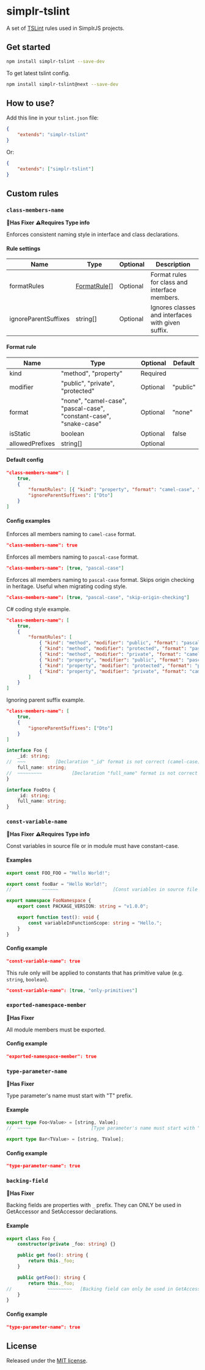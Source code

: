 # simplr-tslint

A set of [TSLint](https://palantir.github.io/tslint/) rules used in SimplrJS projects.

## Get started

```sh
npm install simplr-tslint --save-dev
```

To get latest tslint config.

```sh
npm install simplr-tslint@next --save-dev
```

## How to use?

Add this line in your `tslint.json` file:

```json
{
    "extends": "simplr-tslint"
}
```

Or:

```json
{
    "extends": ["simplr-tslint"]
}
```

## Custom rules

### `class-members-name`

**🔨Has Fixer**
**⚠️Requires Type info**

Enforces consistent naming style in interface and class declarations.

#### Rule settings

| Name                 | Type                         | Optional | Description                                       |
| -------------------- | ---------------------------- | -------- | ------------------------------------------------- |
| formatRules          | [FormatRule](#format-rule)[] | Optional | Format rules for class and interface members.     |
| ignoreParentSuffixes | string[]                     | Optional | Ignores classes and interfaces with given suffix. |

#### Format rule

| Name            | Type                                                               | Optional | Default  |
| --------------- | ------------------------------------------------------------------ | -------- | -------- |
| kind            | "method", "property"                                               | Required |          |
| modifier        | "public", "private", "protected"                                   | Optional | "public" |
| format          | "none", "camel-case", "pascal-case", "constant-case", "snake-case" | Optional | "none"   |
| isStatic        | boolean                                                            | Optional | false    |
| allowedPrefixes | string[]                                                           | Optional |          |

#### Default config

```json
"class-members-name": [
    true,
    {
        "formatRules": [{ "kind": "property", "format": "camel-case", "allowedPrefixes": ["_"] }],
        "ignoreParentSuffixes": ["Dto"]
    }
]
```

#### Config examples

Enforces all members naming to `camel-case` format.

```json
"class-members-name": true
```

Enforces all members naming to `pascal-case` format.

```json
"class-members-name": [true, "pascal-case"]
```

Enforces all members naming to `pascal-case` format. Skips origin checking in heritage. Useful when migrating coding style.

```json
"class-members-name": [true, "pascal-case", "skip-origin-checking"]
```

C# coding style example.

```json
"class-members-name": [
    true,
    {
        "formatRules": [
            { "kind": "method", "modifier": "public", "format": "pascal-case" },
            { "kind": "method", "modifier": "protected", "format": "pascal-case" },
            { "kind": "method", "modifier": "private", "format": "camel-case" },
            { "kind": "property", "modifier": "public", "format": "pascal-case" },
            { "kind": "property", "modifier": "protected", "format": "pascal-case" },
            { "kind": "property", "modifier": "private", "format": "camel-case" }
        ]
    }
]
```

Ignoring parent suffix example.

```json
"class-members-name": [
    true,
    {
        "ignoreParentSuffixes": ["Dto"]
    }
]
```

```ts 
interface Foo {
    _id: string;
//  ~~~           [Declaration "_id" format is not correct (camel-case).]
    full_name: string;
//  ~~~~~~~~~           [Declaration "full_name" format is not correct (camel-case).]
}

interface FooDto {
    _id: string;
    full_name: string;
}

```

### `const-variable-name`

**🔨Has Fixer**
**⚠️Requires Type info**

Const variables in source file or in module must have constant-case.

#### Examples

```ts
export const FOO_FOO = "Hello World!";

export const fooBar = "Hello World!";
//           ~~~~~~                    [Const variables in source file or in module declaration must have (constant-case) format.]

export namespace FooNamespace {
    export const PACKAGE_VERSION: string = "v1.0.0";

    export function test(): void {
        const variableInFunctionScope: string = "Hello.";
    }
}
```

#### Config example

```json
"const-variable-name": true
```

This rule only will be applied to constants that has primitive value (e.g. `string`, `boolean`).

```json
"const-variable-name": [true, "only-primitives"]
```

### `exported-namespace-member`

**🔨Has Fixer**

All module members must be exported.

#### Config example

```json
"exported-namespace-member": true
```

### `type-parameter-name`

**🔨Has Fixer**

Type parameter's name must start with "T" prefix.

#### Example

```ts
export type Foo<Value> = [string, Value];
//  ~~~~~                      [Type parameter's name must start with "T" prefix.]

export type Bar<TValue> = [string, TValue];
```

#### Config example

```json
"type-parameter-name": true
```

### `backing-field`

**🔨Has Fixer**

Backing fields are properties with `_` prefix. They can ONLY be used in GetAccessor and SetAccessor declarations.

#### Example

```ts
export class Foo {
    constructor(private _foo: string) {}

    public get foo(): string {
        return this._foo;
    }

    public getFoo(): string {
        return this._foo;
//             ~~~~~~~~~   [Backing field can only be used in GetAccessor and SetAccessor.]
    }
}
```

#### Config example

```json
"type-parameter-name": true
```

## License

Released under the [MIT license](LICENSE).
